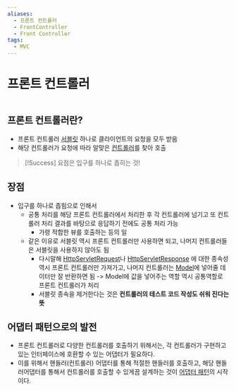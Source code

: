 ```yaml
---
aliases:
  - 프론트 컨트롤러
  - FrontController
  - Front Controller
tags:
  - MVC
---
```

# 프론트 컨트롤러

```table-of-contents
```

##  프론트 컨트롤러란?

- 프론트 컨트롤러 [서블릿](../../CS/Web/서블릿.md) 하나로 클라이언트의 요청을 모두 받음
- 해당 컨트롤러가 요청에 따라 알맞은 [컨트롤러](Controller.md)를 찾아 호출
> [!Success] 요점은 입구를 하나로 좁히는 것!

## 장점

- 입구를 하나로 좁힘으로 인해서
	- 공통 처리를 해당 프론트 컨트롤러에서 처리한 후 각 컨트롤러에 넘기고 또 컨트롤러 처리 결과를 바탕으로 응답하기 전에도 공통 처리 가능
		- 가령 적합한 뷰를 호출하는 등의 일
	- 같은 이유로 서블릿 역시 프론트 컨트롤러만 사용하면 되고, 나머지 컨트롤러들은 서블릿을 사용하지 않아도 됨
		- 다시말해 [HttpServletRequest](HttpServletRequest.md)나 [HttpServletResponse](HttpServletResponse.md) 에 대한 종속성 역시 프론트 컨트롤러만 가져가고, 나머지 컨트롤러는 [Model](../../미완성%20문서/Model.md)에 넣어줄 데이터만 잘 반환하면 됨 -> Model에 값을 넣어주는 역할 역시 공통역할로 프론트 컨트롤러가 처리
		- 서블릿 종속을 제거한다는 것은 **컨트롤러의 테스트 코드 작성도 쉬워 진다는 뜻**


## 어댑터 패턴으로의 발전

- 프론트 컨트롤러로 다양한 컨트롤러를 호출하기 위해서는, 각 컨트롤러가 구현하고 있는 인터페이스에 호환할 수 있는 어댑터가 필요하다.
- 이를 위해서 핸들러(컨트롤러) 어댑터를 통해 적절한 핸들러를 호출하고, 해당 핸들러어댑터를 통해서 컨트롤러를 호출할 수 있게끔 설계하는 것이 [어댑터 패턴](어댑터%20패턴.md)의 시작이다.